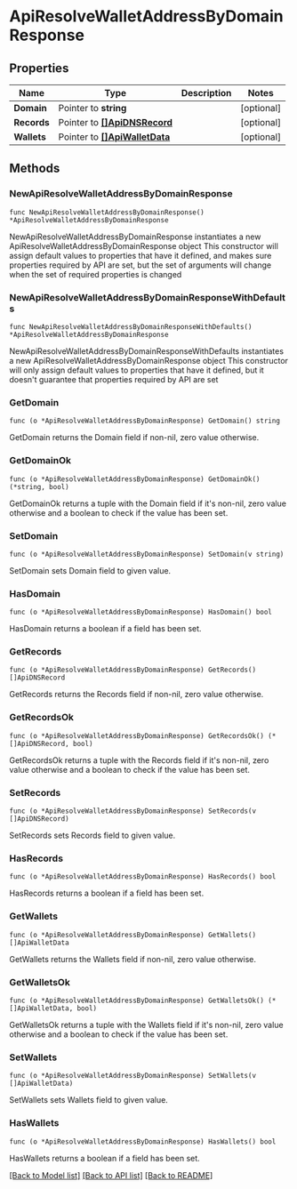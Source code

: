 # ApiResolveWalletAddressByDomainResponse

## Properties

Name | Type | Description | Notes
------------ | ------------- | ------------- | -------------
**Domain** | Pointer to **string** |  | [optional] 
**Records** | Pointer to [**[]ApiDNSRecord**](ApiDNSRecord.md) |  | [optional] 
**Wallets** | Pointer to [**[]ApiWalletData**](ApiWalletData.md) |  | [optional] 

## Methods

### NewApiResolveWalletAddressByDomainResponse

`func NewApiResolveWalletAddressByDomainResponse() *ApiResolveWalletAddressByDomainResponse`

NewApiResolveWalletAddressByDomainResponse instantiates a new ApiResolveWalletAddressByDomainResponse object
This constructor will assign default values to properties that have it defined,
and makes sure properties required by API are set, but the set of arguments
will change when the set of required properties is changed

### NewApiResolveWalletAddressByDomainResponseWithDefaults

`func NewApiResolveWalletAddressByDomainResponseWithDefaults() *ApiResolveWalletAddressByDomainResponse`

NewApiResolveWalletAddressByDomainResponseWithDefaults instantiates a new ApiResolveWalletAddressByDomainResponse object
This constructor will only assign default values to properties that have it defined,
but it doesn't guarantee that properties required by API are set

### GetDomain

`func (o *ApiResolveWalletAddressByDomainResponse) GetDomain() string`

GetDomain returns the Domain field if non-nil, zero value otherwise.

### GetDomainOk

`func (o *ApiResolveWalletAddressByDomainResponse) GetDomainOk() (*string, bool)`

GetDomainOk returns a tuple with the Domain field if it's non-nil, zero value otherwise
and a boolean to check if the value has been set.

### SetDomain

`func (o *ApiResolveWalletAddressByDomainResponse) SetDomain(v string)`

SetDomain sets Domain field to given value.

### HasDomain

`func (o *ApiResolveWalletAddressByDomainResponse) HasDomain() bool`

HasDomain returns a boolean if a field has been set.

### GetRecords

`func (o *ApiResolveWalletAddressByDomainResponse) GetRecords() []ApiDNSRecord`

GetRecords returns the Records field if non-nil, zero value otherwise.

### GetRecordsOk

`func (o *ApiResolveWalletAddressByDomainResponse) GetRecordsOk() (*[]ApiDNSRecord, bool)`

GetRecordsOk returns a tuple with the Records field if it's non-nil, zero value otherwise
and a boolean to check if the value has been set.

### SetRecords

`func (o *ApiResolveWalletAddressByDomainResponse) SetRecords(v []ApiDNSRecord)`

SetRecords sets Records field to given value.

### HasRecords

`func (o *ApiResolveWalletAddressByDomainResponse) HasRecords() bool`

HasRecords returns a boolean if a field has been set.

### GetWallets

`func (o *ApiResolveWalletAddressByDomainResponse) GetWallets() []ApiWalletData`

GetWallets returns the Wallets field if non-nil, zero value otherwise.

### GetWalletsOk

`func (o *ApiResolveWalletAddressByDomainResponse) GetWalletsOk() (*[]ApiWalletData, bool)`

GetWalletsOk returns a tuple with the Wallets field if it's non-nil, zero value otherwise
and a boolean to check if the value has been set.

### SetWallets

`func (o *ApiResolveWalletAddressByDomainResponse) SetWallets(v []ApiWalletData)`

SetWallets sets Wallets field to given value.

### HasWallets

`func (o *ApiResolveWalletAddressByDomainResponse) HasWallets() bool`

HasWallets returns a boolean if a field has been set.


[[Back to Model list]](../README.md#documentation-for-models) [[Back to API list]](../README.md#documentation-for-api-endpoints) [[Back to README]](../README.md)


